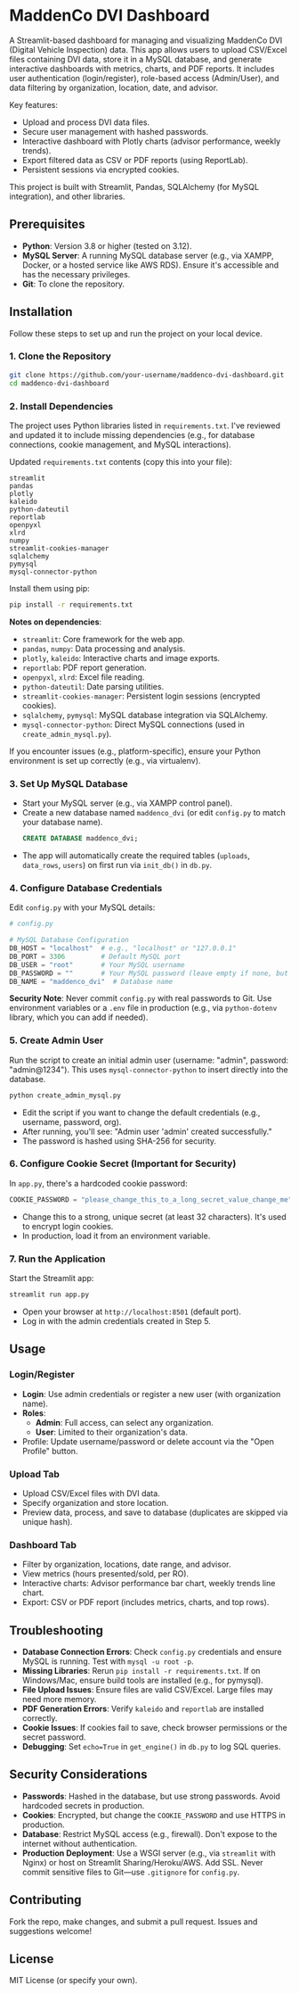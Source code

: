 # MaddenCo DVI Dashboard

A Streamlit-based dashboard for managing and visualizing MaddenCo DVI (Digital Vehicle Inspection) data. This app allows users to upload CSV/Excel files containing DVI data, store it in a MySQL database, and generate interactive dashboards with metrics, charts, and PDF reports. It includes user authentication (login/register), role-based access (Admin/User), and data filtering by organization, location, date, and advisor.

Key features:
- Upload and process DVI data files.
- Secure user management with hashed passwords.
- Interactive dashboard with Plotly charts (advisor performance, weekly trends).
- Export filtered data as CSV or PDF reports (using ReportLab).
- Persistent sessions via encrypted cookies.

This project is built with Streamlit, Pandas, SQLAlchemy (for MySQL integration), and other libraries.

## Prerequisites

- **Python**: Version 3.8 or higher (tested on 3.12).
- **MySQL Server**: A running MySQL database server (e.g., via XAMPP, Docker, or a hosted service like AWS RDS). Ensure it's accessible and has the necessary privileges.
- **Git**: To clone the repository.

## Installation

Follow these steps to set up and run the project on your local device.

### 1. Clone the Repository
```bash
git clone https://github.com/your-username/maddenco-dvi-dashboard.git  # Replace with your repo URL
cd maddenco-dvi-dashboard
```

### 2. Install Dependencies
The project uses Python libraries listed in `requirements.txt`. I've reviewed and updated it to include missing dependencies (e.g., for database connections, cookie management, and MySQL interactions).

Updated `requirements.txt` contents (copy this into your file):
```
streamlit
pandas
plotly
kaleido
python-dateutil
reportlab
openpyxl
xlrd
numpy
streamlit-cookies-manager
sqlalchemy
pymysql
mysql-connector-python
```

Install them using pip:
```bash
pip install -r requirements.txt
```

**Notes on dependencies**:
- `streamlit`: Core framework for the web app.
- `pandas`, `numpy`: Data processing and analysis.
- `plotly`, `kaleido`: Interactive charts and image exports.
- `reportlab`: PDF report generation.
- `openpyxl`, `xlrd`: Excel file reading.
- `python-dateutil`: Date parsing utilities.
- `streamlit-cookies-manager`: Persistent login sessions (encrypted cookies).
- `sqlalchemy`, `pymysql`: MySQL database integration via SQLAlchemy.
- `mysql-connector-python`: Direct MySQL connections (used in `create_admin_mysql.py`).

If you encounter issues (e.g., platform-specific), ensure your Python environment is set up correctly (e.g., via virtualenv).

### 3. Set Up MySQL Database
- Start your MySQL server (e.g., via XAMPP control panel).
- Create a new database named `maddenco_dvi` (or edit `config.py` to match your database name).
  ```sql
  CREATE DATABASE maddenco_dvi;
  ```
- The app will automatically create the required tables (`uploads`, `data_rows`, `users`) on first run via `init_db()` in `db.py`.

### 4. Configure Database Credentials
Edit `config.py` with your MySQL details:
```python
# config.py

# MySQL Database Configuration
DB_HOST = "localhost"  # e.g., "localhost" or "127.0.0.1"
DB_PORT = 3306         # Default MySQL port
DB_USER = "root"       # Your MySQL username
DB_PASSWORD = ""       # Your MySQL password (leave empty if none, but set one for security)
DB_NAME = "maddenco_dvi"  # Database name
```

**Security Note**: Never commit `config.py` with real passwords to Git. Use environment variables or a `.env` file in production (e.g., via `python-dotenv` library, which you can add if needed).

### 5. Create Admin User
Run the script to create an initial admin user (username: "admin", password: "admin@1234"). This uses `mysql-connector-python` to insert directly into the database.
```bash
python create_admin_mysql.py
```
- Edit the script if you want to change the default credentials (e.g., username, password, org).
- After running, you'll see: "Admin user 'admin' created successfully."
- The password is hashed using SHA-256 for security.

### 6. Configure Cookie Secret (Important for Security)
In `app.py`, there's a hardcoded cookie password:
```python
COOKIE_PASSWORD = "please_change_this_to_a_long_secret_value_change_me"
```
- Change this to a strong, unique secret (at least 32 characters). It's used to encrypt login cookies.
- In production, load it from an environment variable.

### 7. Run the Application
Start the Streamlit app:
```bash
streamlit run app.py
```
- Open your browser at `http://localhost:8501` (default port).
- Log in with the admin credentials created in Step 5.

## Usage

### Login/Register
- **Login**: Use admin credentials or register a new user (with organization name).
- **Roles**:
  - **Admin**: Full access, can select any organization.
  - **User**: Limited to their organization's data.
- Profile: Update username/password or delete account via the "Open Profile" button.

### Upload Tab
- Upload CSV/Excel files with DVI data.
- Specify organization and store location.
- Preview data, process, and save to database (duplicates are skipped via unique hash).

### Dashboard Tab
- Filter by organization, locations, date range, and advisor.
- View metrics (hours presented/sold, per RO).
- Interactive charts: Advisor performance bar chart, weekly trends line chart.
- Export: CSV or PDF report (includes metrics, charts, and top rows).

## Troubleshooting

- **Database Connection Errors**: Check `config.py` credentials and ensure MySQL is running. Test with `mysql -u root -p`.
- **Missing Libraries**: Rerun `pip install -r requirements.txt`. If on Windows/Mac, ensure build tools are installed (e.g., for pymysql).
- **File Upload Issues**: Ensure files are valid CSV/Excel. Large files may need more memory.
- **PDF Generation Errors**: Verify `kaleido` and `reportlab` are installed correctly.
- **Cookie Issues**: If cookies fail to save, check browser permissions or the secret password.
- **Debugging**: Set `echo=True` in `get_engine()` in `db.py` to log SQL queries.

## Security Considerations
- **Passwords**: Hashed in the database, but use strong passwords. Avoid hardcoded secrets in production.
- **Cookies**: Encrypted, but change the `COOKIE_PASSWORD` and use HTTPS in production.
- **Database**: Restrict MySQL access (e.g., firewall). Don't expose to the internet without authentication.
- **Production Deployment**: Use a WSGI server (e.g., via `streamlit` with Nginx) or host on Streamlit Sharing/Heroku/AWS. Add SSL. Never commit sensitive files to Git—use `.gitignore` for `config.py`.

## Contributing
Fork the repo, make changes, and submit a pull request. Issues and suggestions welcome!

## License
MIT License (or specify your own).
